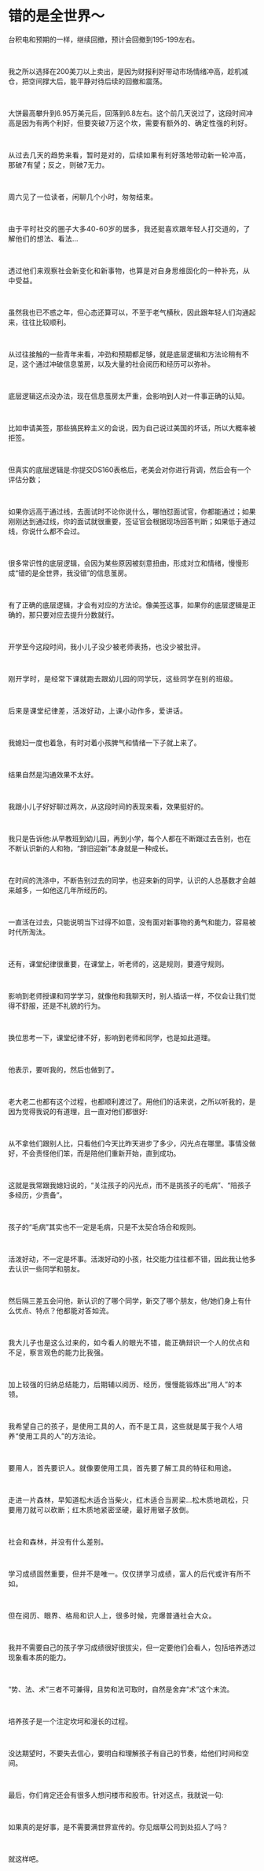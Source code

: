 # 错的是全世界～

<p style="visibility: visible;">台积电和预期的一样，继续回撤，预计会回撤到195-199左右。</p><p style="visibility: visible;"><br style="visibility: visible;"></p><p style="visibility: visible;">我之所以选择在200美刀以上卖出，是因为财报利好带动市场情绪冲高，趁机减仓，把空间撑大后，能平静对待后续的回撤和震荡。</p><p style="visibility: visible;"><br style="visibility: visible;"></p><p style="visibility: visible;">大饼最高攀升到6.95万美元后，回落到6.8左右。这个前几天说过了，这段时间冲高是因为有两个利好，<span style="background-color: transparent; letter-spacing: 0.034em; caret-color: var(--weui-BRAND); visibility: visible;">但要突破7万这个坎，需要有额外的、确定性强的利好。</span></p><p style="visibility: visible;"><span style="background-color: transparent; letter-spacing: 0.034em; caret-color: var(--weui-BRAND); visibility: visible;"><br style="visibility: visible;"></span></p><p style="visibility: visible;"><span style="background-color: transparent; letter-spacing: 0.034em; caret-color: var(--weui-BRAND); visibility: visible;">从过去几天的趋势来看，暂时是对的，后续如果有利好落地带动新一轮冲高，那破7有望；反之，则破7无力。</span></p><p style="visibility: visible;"><span style="background-color: transparent; letter-spacing: 0.034em; caret-color: var(--weui-BRAND); visibility: visible;"><br style="visibility: visible;"></span></p><p style="visibility: visible;"><span style="background-color: transparent; letter-spacing: 0.034em; caret-color: var(--weui-BRAND); visibility: visible;">周六见了一位读者，闲聊几个小时，匆匆结束。</span></p><p style="visibility: visible;"><span style="background-color: transparent; letter-spacing: 0.034em; caret-color: var(--weui-BRAND); visibility: visible;"><br style="visibility: visible;"></span></p><p style="visibility: visible;"><span style="background-color: transparent; letter-spacing: 0.034em; caret-color: var(--weui-BRAND); visibility: visible;">由于平时社交的圈子大多40-60岁的居多，我还挺喜欢跟年轻人打交道的，了解他们的想法、看法…</span></p><p style="visibility: visible;"><span style="background-color: transparent; letter-spacing: 0.034em; caret-color: var(--weui-BRAND); visibility: visible;"><br style="visibility: visible;"></span></p><p style="visibility: visible;"><span style="background-color: transparent; letter-spacing: 0.034em; caret-color: var(--weui-BRAND); visibility: visible;">透过他们来观察社会新变化和新事物，也算是对自身思维固化的一种补充，从中受益。</span></p><p style="visibility: visible;"><br style="visibility: visible;"></p><p style="visibility: visible;">虽然我也已不惑之年，但心态还算可以，不至于老气横秋，因此跟年轻人们沟通起来，往往比较顺利。</p><p style="visibility: visible;"><br style="visibility: visible;"></p><p style="visibility: visible;">从过往接触的一些青年来看，冲劲和预期都足够，就是底层逻辑和方法论稍有不足，这个通过冲破信息茧房，以及大量的社会阅历和经历可以弥补。</p><p style="visibility: visible;"><br style="visibility: visible;"></p><p style="visibility: visible;">底层逻辑这点没办法，现在信息茧房太严重，会影响到人对一件事正确的认知。</p><p style="visibility: visible;"><br style="visibility: visible;"></p><p style="visibility: visible;">比如申请美签，那些搞民粹主义的会说，因为自己说过美国的坏话，所以大概率被拒签。</p><p style="visibility: visible;"><br style="visibility: visible;"></p><p style="visibility: visible;">但真实的底层逻辑是:你提交DS160表格后，老美会对你进行背调，然后会有一个评估分数；</p><p style="visibility: visible;"><br style="visibility: visible;"></p><p style="visibility: visible;">如果你远高于通过线，去面试时不论你说什么，哪怕怼面试官，你都能通过；如果刚刚达到通过线，你的面试就很重要，签证官会根据现场回答判断；如果低于通过线，你说什么都不会过。</p><p style="visibility: visible;"><br style="visibility: visible;"></p><p style="visibility: visible;">很多常识性的底层逻辑，会因为某些原因被刻意扭曲，形成对立和情绪，慢慢形成“错的是全世界，我没错”的信息茧房。</p><p style="visibility: visible;"><br style="visibility: visible;"></p><p style="visibility: visible;">有了正确的底层逻辑，才会有对应的方法论。像美签这事，如果你的底层逻辑是正确的，那只要对应去提升分数就行。</p><p><br></p><p>开学至今这段时间，我<span style="background-color: transparent;letter-spacing: 0.034em;caret-color: var(--weui-BRAND);">小儿子没少被老师表扬，也没少被批评。</span></p><p><span style="background-color: transparent;letter-spacing: 0.034em;caret-color: var(--weui-BRAND);"><br></span></p><p><span style="letter-spacing: 0.578px;">刚开学时，是经常下课就跑去跟幼儿园的同学玩，这些同学在别的班级。</span></p><p><span style="letter-spacing: 0.578px;"><br></span></p><p><span style="letter-spacing: 0.578px;">后来是课堂纪律差，活泼好动，上课小动作多，爱讲话。</span></p><p><br></p><p>我媳妇一度也着急，有时对着小孩脾气和情绪一下子就上来了。</p><p><br></p><p>结果自然是沟通效果不太好。</p><p><br></p><p>我跟小儿子好好聊过两次，从这段时间的表现来看，效果挺好的。</p><p><br></p><p>我只是告诉他:从早教班到幼儿园，再到小学，每个人都在不断跟过去告别，也在不断认识新的人和物，“辞旧迎新”本身就是一种成长。</p><p><br></p><p>在时间的洗涤中，不断告别过去的同学，也迎来新的同学，认识的人总基数才会越来越多，一如他这几年所经历的。</p><p><br></p><p>一直活在过去，只能说明当下过得不如意，没有面对新事物的勇气和能力，容易被时代所淘汰。</p><p><br></p><p>还有，课堂纪律很重要，在课堂上，听老师的，这是规则，要遵守规则。</p><p><br></p><p>影响到老师授课和同学学习，就像他和我聊天时，别人插话一样，不仅会让我们觉得不舒服，还是不礼貌的行为。</p><p><br></p><p>换位思考一下，课堂纪律不好，影响到老师和同学，也是如此道理。</p><p><br></p><p>他表示，要听我的，然后也做到了。</p><p><br></p><p>老大老二也都有这个过程，也都顺利渡过了。用他们的话来说，之所以听我的，是因为觉得我说的有道理，且一直对他们都很好:</p><p><br></p><p>从不拿他们跟别人比，只看他们今天比昨天进步了多少，闪光点在哪里。事情没做好，不会责怪他们笨，而是陪他们重新开始，直到成功。</p><p><br></p><p>这就是我常跟我媳妇说的，“关注孩子的闪光点，而不是挑孩子的毛病”、“陪孩子多经历，少责备”。</p><p><br></p><p>孩子的“毛病”其实也不一定是毛病，只是不太契合场合和规则。</p><p><br></p><p>活泼好动，不一定是坏事。活泼好动的小孩，社交能力往往都不错，因此我让他多去认识一些同学和朋友。</p><p><br></p><p>然后隔三差五会问他，新认识的了哪个同学，新交了哪个朋友，他/她们身上有什么优点、特点？<span style="background-color: transparent;letter-spacing: 0.034em;caret-color: var(--weui-BRAND);">他都能对答如流。</span></p><p><span style="background-color: transparent;letter-spacing: 0.034em;caret-color: var(--weui-BRAND);"><br></span></p><p><span style="background-color: transparent;letter-spacing: 0.034em;caret-color: var(--weui-BRAND);">我大儿子也是这么过来的，如今看人的眼光不错，能正确辩识一个人的优点和不足，察言观色的能力比我强。</span></p><p><span style="background-color: transparent;letter-spacing: 0.034em;caret-color: var(--weui-BRAND);"><br></span></p><p><span style="background-color: transparent;letter-spacing: 0.034em;caret-color: var(--weui-BRAND);">加上较强的归纳总结能力，后期辅以阅历、经历，慢慢能锻炼出“用人”的本领。</span></p><p><span style="background-color: transparent;letter-spacing: 0.034em;caret-color: var(--weui-BRAND);"><br></span></p><p><span style="background-color: transparent;letter-spacing: 0.034em;caret-color: var(--weui-BRAND);">我希望自己的孩子，是使用工具的人，而不是工具，这些就是属于我个人培养“使用工具的人”的方法论。</span></p><p><span style="background-color: transparent;letter-spacing: 0.034em;caret-color: var(--weui-BRAND);"><br></span></p><p><span style="background-color: transparent;letter-spacing: 0.034em;caret-color: var(--weui-BRAND);">要用人，首先要识人。就像要使用工具，首先要了解工具的特征和用途。</span></p><p><span style="background-color: transparent;letter-spacing: 0.034em;caret-color: var(--weui-BRAND);"><br></span></p><p><span style="background-color: transparent;letter-spacing: 0.034em;caret-color: var(--weui-BRAND);">走进一片森林，早知道松木适合当柴火，红木适合当房梁…松木质地疏松，只要用刀就可以砍断；红木质地紧密坚硬，最好用锯子放倒。</span></p><p><span style="background-color: transparent;letter-spacing: 0.034em;caret-color: var(--weui-BRAND);"><br></span></p><p><span style="background-color: transparent;letter-spacing: 0.034em;caret-color: var(--weui-BRAND);">社会和森林，并没有什么差别。</span></p><p><span style="background-color: transparent;letter-spacing: 0.034em;caret-color: var(--weui-BRAND);"><br></span></p><p><span style="background-color: transparent;letter-spacing: 0.034em;caret-color: var(--weui-BRAND);">学习成绩固然重要，但并不是唯一。</span><span style="background-color: transparent;letter-spacing: 0.578px;caret-color: var(--weui-BRAND);">仅仅拼学习成绩，富人的后代或许有所不如。</span></p><p><span style="background-color: transparent;letter-spacing: 0.578px;caret-color: var(--weui-BRAND);"><br></span></p><p><span style="background-color: transparent;letter-spacing: 0.578px;caret-color: var(--weui-BRAND);">但在阅历、眼界、格局和识人上，很多时候，完爆普通社会大众。</span></p><p><br></p><p>我并不需要自己的孩子学习成绩很好很拔尖，但一定要他们会看人，包括培养透过现象看本质的能力。</p><p><br></p><p>“势、法、术”三者不可兼得，且势和法可取时，自然是舍弃“术”这个末流。</p><p><br></p><p>培养孩子是一个注定坎坷和漫长的过程。</p><p><br></p><p>没达期望时，不要失去信心，要明白和理解孩子有自己的节奏，给他们时间和空间。</p><p><br></p><p>最后，你们肯定还会有很多人想问楼市和股市。针对这点，我就说一句:</p><p><br></p><p>如果真的是好事，是不需要满世界宣传的。你见烟草公司到处招人了吗？</p><p><br></p><p>就这样吧。</p><p style="display: none;"><mp-style-type data-value="10000"></mp-style-type></p>
